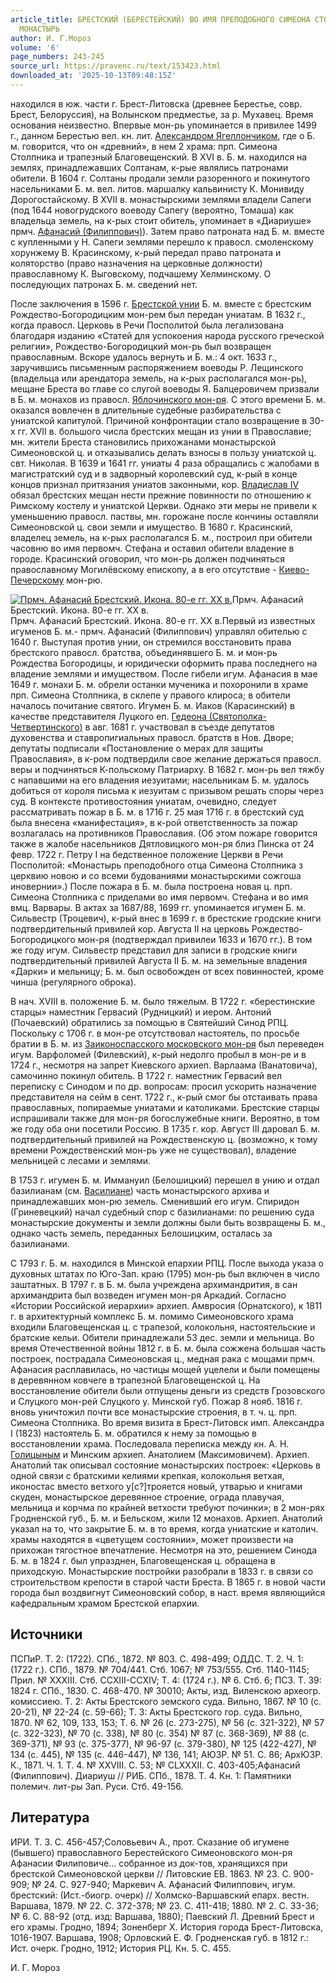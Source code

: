 ```yaml
---
article_title: БРЕСТСКИЙ (БЕРЕСТЕЙСКИЙ) ВО ИМЯ ПРЕПОДОБНОГО СИМЕОНА СТОЛПНИКА МУЖСКОЙ
  МОНАСТЫРЬ
author: И. Г.Мороз
volume: '6'
page_numbers: 243-245
source_url: https://pravenc.ru/text/153423.html
downloaded_at: '2025-10-13T09:48:15Z'
---
```


находился в юж. части г. Брест-Литовска (древнее Берестье, совр. Брест, Белоруссия), на Волынском предместье, за р. Мухавец. Время основания неизвестно. Впервые мон-рь упоминается в привилее 1499 г., данном Берестью вел. кн. лит. [Александром Ягеллончиком](<https://pravenc.ru/text/Александром Ягеллончиком.html>), где о Б. м. говорится, что он «древний», в нем 2 храма: прп. Симеона Столпника и трапезный Благовещенский. В XVI в. Б. м. находился на землях, принадлежавших Солтанам, к-рые являлись патронами обители. В 1604 г. Солтаны продали земли разоренного и покинутого насельниками Б. м. вел. литов. маршалку кальвинисту К. Монивиду Дорогостайскому. В XVII в. монастырскими землями владели Сапеги (под 1644 новогрудского воеводу Сапегу (вероятно, Томаша) как владельца земель, на к-рых стоит обитель, упоминает в «Диариуше» прмч. [Афанасий (Филиппович)](<https://pravenc.ru/text/Афанасий (Филиппович).html>)). Затем право патроната над Б. м. вместе с купленными у Н. Сапеги землями перешло к правосл. смоленскому хорунжему В. Красинскому, к-рый передал право патроната и коляторство (право назначения на церковные должности) православному К. Выговскому, подчашему Хелминскому. О последующих патронах Б. м. сведений нет.

После заключения в 1596 г. [Брестской унии](<https://pravenc.ru/text/Брестская уния.html>) Б. м. вместе с брестским Рождество-Богородицким мон-рем был передан униатам. В 1632 г., когда правосл. Церковь в Речи Посполитой была легализована благодаря изданию «Статей для успокоения народа русского греческой религии», Рождество-Богородицкий мон-рь был возвращен православным. Вскоре удалось вернуть и Б. м.: 4 окт. 1633 г., заручившись письменным распоряжением воеводы Р. Лещинского (владельца или арендатора земель, на к-рых располагался мон-рь), мещане Бреста во главе со слугой воеводы Я. Балцеровичем призвали в Б. м. монахов из правосл. [Яблочинского мон-ря](<https://pravenc.ru/text/Яблочинского мон-ря.html>). С этого времени Б. м. оказался вовлечен в длительные судебные разбирательства с униатской капитулой. Причиной конфронтации стало возвращение в 30-х гг. XVII в. большого числа брестских мещан из унии в Православие; мн. жители Бреста становились прихожанами монастырской Симеоновской ц. и отказывались делать взносы в пользу униатской ц. свт. Николая. В 1639 и 1641 гг. униаты 4 раза обращались с жалобами в магистратский суд и в задворный королевский суд, к-рый в конце концов признал притязания униатов законными, кор. [Владислав IV](<https://pravenc.ru/text/Владислав IV.html>) обязал брестских мещан нести прежние повинности по отношению к Римскому костелу и униатской Церкви. Однако эти меры не привели к уменьшению правосл. паствы, мн. горожане после кончины оставляли Симеоновской ц. свои земли и имущество. В 1680 г. Красинский, владелец земель, на к-рых располагался Б. м., построил при обители часовню во имя первомч. Стефана и оставил обители владение в городе. Красинский оговорил, что мон-рь должен подчиняться православному Могилёвскому епископу, а в его отсутствие - [Киево-Печерскому](https://pravenc.ru/text/Киево-Печерскому.html) мон-рю.

[![Прмч. Афанасий Брестский. Икона. 80-е гг. XX в.](https://pravenc.ru/data/741/460/1234/i200.jpg "Кликните для увеличения картинки")](https://pravenc.ru/data/741/460/1234/i400.jpg)Прмч. Афанасий Брестский. Икона. 80-е гг. XX в.  
Прмч. Афанасий Брестский. Икона. 80-е гг. XX в.Первый из известных игуменов Б. м.- прмч. Афанасий (Филиппович) управлял обителью с 1640 г. Выступая против унии, он стремился восстановить права брестского правосл. братства, объединявшего Б. м. и мон-рь Рождества Богородицы, и юридически оформить права последнего на владение землями и имуществом. После гибели игум. Афанасия в мае 1649 г. монахи Б. м. обрели останки мученика и похоронили в храме прп. Симеона Столпника, в склепе у правого клироса; в обители началось почитание святого. Игумен Б. м. Иаков (Карасинский) в качестве представителя Луцкого еп. [Гедеона (Святополка-Четвертинского)](<https://pravenc.ru/text/Гедеона (Святополка-Четвертинского).html>) в авг. 1681 г. участвовал в съезде депутатов духовенства и ставропигиальных правосл. братств в Нов. Дворе; депутаты подписали «Постановление о мерах для защиты Православия», в к-ром подтвердили свое желание держаться правосл. веры и подчиняться К-польскому Патриарху. В 1682 г. мон-рь вел тяжбу с напавшими на его владения иезуитами; насельникам Б. м. удалось добиться от короля письма к иезуитам с призывом решать споры через суд. В контексте противостояния униатам, очевидно, следует рассматривать пожар в Б. м. в 1716 г. 25 мая 1716 г. в брестский суд была внесена «манифестация», в к-рой ответственность за пожар возлагалась на противников Православия. (Об этом пожаре говорится также в жалобе насельников Дятловицкого мон-ря близ Пинска от 24 февр. 1722 г. Петру I на бедственное положение Церкви в Речи Посполитой: «Монастырь преподобного отца Симеона Столпника з церквию новою и со всеми будованиями монастырскими сожгоша иновернии».) После пожара в Б. м. была построена новая ц. прп. Симеона Столпника с приделами во имя первомч. Стефана и во имя вмц. Варвары. В актах за 1687/88, 1699 гг. упоминается игумен Б. м. Сильвестр (Троцевич), к-рый внес в 1699 г. в брестские гродские книги подтвердительный привилей кор. Августа II на церковь Рождество-Богородицкого мон-ря (подтверждал привилеи 1633 и 1670 гг.). В том же году игум. Сильвестр представил для записи в гродские книги подтвердительный привилей Августа II Б. м. на земельные владения «Дарки» и мельницу; Б. м. был освобожден от всех повинностей, кроме чинша (регулярного оброка).

В нач. XVIII в. положение Б. м. было тяжелым. В 1722 г. «берестинские старцы» наместник Гервасий (Рудницкий) и иером. Антоний (Почаевский) обратились за помощью в Святейший Синод РПЦ. Поскольку с 1706 г. в мон-ре отсутствовал настоятель, по просьбе братии в Б. м. из [Заиконоспасского московского мон-ря](<https://pravenc.ru/text/ЗАИКОНОСПАССКИЙ В ЧЕСТЬ НЕРУКОТВОРНОГО ОБРАЗА СПАСИТЕЛЯ МОСКОВСКИЙ МУЖСКОЙ МОНАСТЫРЬ.html>) был переведен игум. Варфоломей (Филевский), к-рый недолго пробыл в мон-ре и в 1724 г., несмотря на запрет Киевского архиеп. Варлаама (Ванатовича), самочинно покинул обитель. В 1722 г. наместник Гервасий вел переписку с Синодом и по др. вопросам: просил ускорить назначение представителя на сейм в сент. 1722 г., к-рый смог бы отстаивать права православных, попираемые униатами и католиками. Брестские старцы испрашивали также для мон-ря богослужебные книги. Вероятно, в том же году оба они посетили Россию. В 1735 г. кор. Август III даровал Б. м. подтвердительный привилей на Рождественскую ц. (возможно, к тому времени Рождественский мон-рь уже не существовал), владение мельницей с лесами и землями.

В 1753 г. игумен Б. м. Иммануил (Белошицкий) перешел в унию и отдал базилианам (см. [Василиане](https://pravenc.ru/text/Василиане.html)) часть монастырского архива и принадлежавших мон-рю земель. Сменивший его игум. Спиридон (Гриневецкий) начал судебный спор с базилианами: по решению суда монастырские документы и земли должны были быть возвращены Б. м., однако часть земель, переданных Белошицким, осталась за базилианами.

С 1793 г. Б. м. находился в Минской епархии РПЦ. После выхода указа о духовных штатах по Юго-Зап. краю (1795) мон-рь был включен в число заштатных. В 1797 г. в Б. м. была учреждена архимандрития, в сан архимандрита был возведен игумен мон-ря Аркадий. Согласно «Истории Российской иерархии» архиеп. Амвросия (Орнатского), к 1811 г. в архитектурный комплекс Б. м. помимо Симеоновского храма входили Благовещенская ц. с трапезой, колокольня, настоятельские и братские кельи. Обители принадлежали 53 дес. земли и мельница. Во время Отечественной войны 1812 г. в Б. м. была сожжена большая часть построек, пострадала Симеоновская ц., медная рака с мощами прмч. Афанасия расплавилась, но частицы мощей уцелели и были помещены в деревянном ковчеге в трапезной Благовещенской ц. На восстановление обители были отпущены деньги из средств Грозовского и Слуцкого мон-рей Слуцкого у. Минской губ. Пожар 8 нояб. 1816 г. вновь уничтожил почти все монастырские строения, в т. ч. ц. прп. Симеона Столпника. Во время визита в Брест-Литовск имп. Александра I (1823) настоятель Б. м. обратился к нему за помощью в восстановлении храма. Последовала переписка между кн. А. Н. [Голицыным](https://pravenc.ru/text/Голицыным.html) и Минским архиеп. Анатолием (Максимовичем). Архиеп. Анатолий так описывал состояние монастырских построек: «Церковь в одной связи с братскими келиями крепкая, колокольня ветхая, иконостас вместо ветхого у[с?]трояется новый, утварью и книгами скуден, монастырское деревянное строение, ограда плавучая, мельница и корчма по крайней ветхости требуют починки»; в 2 мон-рях Гродненской губ., Б. м. и Бельском, жили 12 монахов. Архиеп. Анатолий указал на то, что закрытие Б. м. в то время, когда униатские и католич. храмы находятся в «цветущем состоянии», может произвести на прихожан тягостное впечатление. Несмотря на это, решением Синода Б. м. в 1824 г. был упразднен, Благовещенская ц. обращена в приходскую. Монастырские постройки разобрали в 1833 г. в связи со строительством крепости в старой части Бреста. В 1865 г. в новой части города был воздвигнут Симеоновский собор, в наст. время являющийся кафедральным храмом Брестской епархии.

## Источники

ПСПиР. Т. 2: (1722). СПб., 1872. № 803. С. 498-499; ОДДС. Т. 2. Ч. 1: (1722 г.). СПб., 1879. № 704/441. Стб. 1067; № 753/555. Стб. 1140-1145; Прил. № XXXIII. Стб. CCXIII-CCXIV; Т. 4: (1724 г.). № 6. Стб. 6; ПСЗ. Т. 39: 1824 г. СПб., 1830. С. 468-470. № 30010; Акты, изд. Виленскою археогр. комиссиею. Т. 2: Акты Брестского земского суда. Вильно, 1867. № 10 (с. 20-21), № 22-24 (с. 59-66); Т. 3: Акты Брестского гор. суда. Вильно, 1870. № 62, 109, 133, 153; Т. 6. № 26 (с. 273-275), № 56 (с. 321-322), № 57 (с. 322-323), № 70 (с. 338), № 80 (с. 354) № 87 (с. 368-369), № 88 (с. 369-371), № 93 (с. 375-377), № 96-97 (с. 379-380), № 125 (422-427), № 134 (с. 445), № 135 (с. 446-447), № 136, 141; АЮЗР. № 51. С. 86; АрхЮЗР. К., 1871. Ч. 1. Т. 4. № XXVIII. С. 53; № CLXXXII. С. 403-405;Афанасий (Филиппович). Диариуш // РИБ. СПб., 1878. Т. 4. Кн. 1: Памятники полемич. лит-ры Зап. Руси. Стб. 49-156.

## Литература

ИРИ. Т. 3. С. 456-457;Соловьевич А., прот. Сказание об игумене (бывшего) православного Берестейского Симеоновского мон-ря Афанасии Филиповиче... собранное из док-тов, хранящихся при брестской Симеоновской церкви // Литовские ЕВ. 1863. № 23. С. 900-909; № 24. С. 927-940; Маркевич А. Афанасий Филиппович, игум. брестский: (Ист.-биогр. очерк) // Холмско-Варшавский епарх. вестн. Варшава, 1879. № 22. С. 372-378; № 23. С. 411-418; 1880. № 2. С. 33-36; № 6. С. 88-92 (отд. изд: Варшава, 1880); Паевский Л. Древний Брест и его храмы. Гродно, 1894; Зоненберг Х. История города Брест-Литовска, 1016-1907. Варшава, 1908; Орловский Е. Ф. Гродненская губ. в 1812 г.: Ист. очерк. Гродно, 1912; История РЦ. Кн. 5. С. 455.

И. Г.  Мороз
